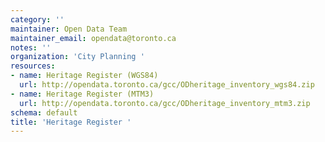 ```yaml
---
category: ''
maintainer: Open Data Team
maintainer_email: opendata@toronto.ca
notes: ''
organization: 'City Planning '
resources:
- name: Heritage Register (WGS84)
  url: http://opendata.toronto.ca/gcc/ODheritage_inventory_wgs84.zip
- name: Heritage Register (MTM3)
  url: http://opendata.toronto.ca/gcc/ODheritage_inventory_mtm3.zip
schema: default
title: 'Heritage Register '
---
```

